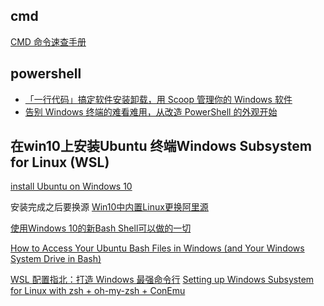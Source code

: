 ## cmd 
[CMD 命令速查手册](https://www.jb51.net/help/cmd.htm)

## powershell

- [「一行代码」搞定软件安装卸载，用 Scoop 管理你的 Windows 软件](https://sspai.com/post/52496)
- [告别 Windows 终端的难看难用，从改造 PowerShell 的外观开始](https://sspai.com/post/52496)

## 在win10上安装Ubuntu 终端Windows Subsystem for Linux (WSL)
[install Ubuntu on Windows 10](https://tutorials.ubuntu.com/tutorial/tutorial-ubuntu-on-windows#1)

安装完成之后要换源
[Win10中内置Linux更换阿里源](https://blog.csdn.net/lu900618/article/details/74955065)

[使用Windows 10的新Bash Shell可以做的一切](https://www.howtogeek.com/265900/everything-you-can-do-with-windows-10s-new-bash-shell/)

[How to Access Your Ubuntu Bash Files in Windows (and Your Windows System Drive in Bash)](https://www.howtogeek.com/261383/how-to-access-your-ubuntu-bash-files-in-windows-and-your-windows-system-drive-in-bash/)

[WSL 配置指北：打造 Windows 最强命令行](https://blessing.studio/wsl-guide/)
[Setting up Windows Subsystem for Linux with zsh + oh-my-zsh + ConEmu](https://blog.joaograssi.com/windows-subsystem-for-linux-with-oh-my-zsh-conemu/)

<a href="https://nickjanetakis.com/blog/using-wsl-and-mobaxterm-to-create-a-linux-dev-environment-on-windows#wsl-conemu-and-mobaxterm-to-the-rescue" Using WSL and MobaXterm to Create a Linux Dev Environment on Windows>
